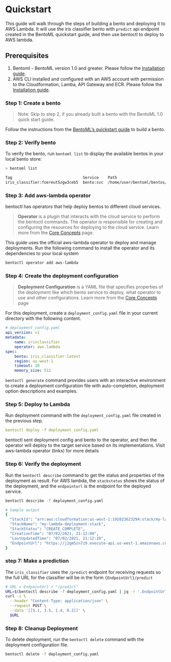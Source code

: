 # Quickstart

This guide will walk through the steps of building a bento and deploying it to AWS Lambda. It will use the iris classifier bento with `predict` api endpoint created in the BentoML quickstart guide, and then use bentoctl to deploy to AWS lambda.

## Prerequisites

1. Bentoml - BentoML version 1.0 and greater. Please follow the [Installation guide](https://docs.bentoml.org/en/latest/quickstart.html#installation).
2. AWS CLI installed and configured with an AWS account with permission to the Cloudformation, Lamba, API Gateway and ECR. Please follow the [Installation guide](https://docs.aws.amazon.com/cli/latest/userguide/getting-started-install.html).

### Step 1: Create a bento

> Note: Skip to step 2, if you already built a bento with the BentoML 1.0 quick start guide.

Follow the instructions from the [BentoML’s quickstart guide](https://docs.bentoml.org/en/latest/quickstart.html) to build a bento.

### Step 2: Verify bento

To verify the bento, run `bentoml list` to display the available bentos in your local bento store:

```bash
> bentoml list

Tag                               Service    Path                                                          Size       Creation Time
iris_classifier:foereut5zgw3ceb5  bento:svc  /home/user/bentoml/bentos/iris_classifier/foereut5zgw3ceb5  13.97 KiB  2022-01-25 10:25:51
```

### Step 3: Add aws-lambda operator

bentoctl has operators that help deploy bentos to different cloud services. 

> **Operator** is a plugin that interacts with the cloud service to perform the bentoctl commands. The operator is responsible for creating and configuring the resources for deploying to the cloud service. Learn more from the [Core Concepts](./core-concepts.md#operators) page.

This guide uses the official aws-lambda operator to deploy and manage deployments. Run the following command to install the operator and its dependencies to your local system

```bash
bentoctl operator add aws-lambda
```

### Step 4: Create the deployment configuration

> **Deployment Configuration** is a YAML file that specifies properties of the deployment like which bento service to deploy, what operator to use and other configurations. Learn more from the [Core Concepts](./core-concepts.md#deployment-configuration) page

For this deployment, create a `deployment_config.yaml` file in your current directory with the following content.

```yaml
# deployment_config.yaml
api_version: v1
metadata:
    name: irisclassifier
    operator: aws-lambda
spec:
    bento: iris_classifier:latest
    region: us-west-1
    timeout: 10
    memory_size: 512
```

`bentoctl generate` command provides users with an interactive environment to create a deployment configuration file with auto-completion, deployment option descriptions and examples.

### Step 5: Deploy to Lambda

Run deployment command with the `deployment_config.yaml` file created in the previous step.

```yaml
bentoctl deploy -f deployment_config.yaml
```

bentoctl sent deployment config and bento to the operator, and then the operator will deploy to the target service based on its implementations.  Visit aws-lambda operator (links) for more details

### Step 6: Verify the deployment

Run the `bentoctl describe` command to get the status and properties of the deployment as result.  For AWS lambda, the `stackstatus` shows the status of the deployment, and the `endpointurl` is the endpoint for the deployed service.

```bash
bentoctl describe -f deployment_config.yaml

# Sample output
{
  "StackId": "arn:aws:cloudformation:us-west-1:192023623294:stack/my-lambda-deployment-stack/29c15040-db7a-11eb-a721-028d528946df",
  "StackName": "my-lambda-deployment-stack",
  "StackStatus": "CREATE_COMPLETE",
  "CreationTime": "07/02/2021, 21:12:09",
  "LastUpdatedTime": "07/02/2021, 21:12:20",
  "EndpointUrl": "https://j2gm5zn7z9.execute-api.us-west-1.amazonaws.com/Prod"
}
```

### step 7: Make a prediction

The `iris_classifier` uses the `/predict` endpoint for receiving requests so the full URL for the classifier will be in the form `{EndpointUrl}/predict`

```bash
# URL = EndpointUrl + "/predict"
URL=$(bentoctl describe -f deployment_config.yaml | jq -r '.EndpointUrl')/predict
curl -i \
  --header "Content-Type: application/json" \
  --request POST \
  --data '[[5.1, 3.5, 1.4, 0.2]]' \
  $URL
```

### Step 8: Cleanup Deployment

To delete deployment, run the `bentoctl delete` command with the deployment configuration file. 

```bash
bentoctl delete -f deployment_config.yaml
```
